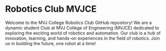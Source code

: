 # Robotics Club MVJCE

Welcome to the MVJ College Robotics Club GitHub repository!
We are a dynamic student Club at MVJ College of Engineering (MVJCE) dedicated to exploring the exciting world of robotics and automation. Our club is a hub of innovation, learning, and hands-on experiences in the field of robotics. 
Join us in building the future, one robot at a time!
